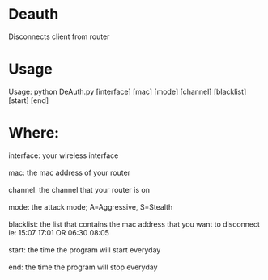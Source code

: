 # Deauth
Disconnects client from router

# Usage
Usage: python DeAuth.py [interface]  [mac]  [mode]  [channel] [blacklist] [start] [end]

# Where:
   interface: your wireless interface<br /><br />
   mac: the mac address of your router<br /><br />
   channel: the channel that your router is on<br /><br />
   mode: the attack mode; A=Aggressive, S=Stealth<br /><br />
   blacklist: the list that contains the mac address that you want to disconnect ie: 15:07  17:01  OR 06:30 08:05<br /><br />
   start: the time the program will start everyday<br /><br />
   end: the time the program will stop everyday
  

